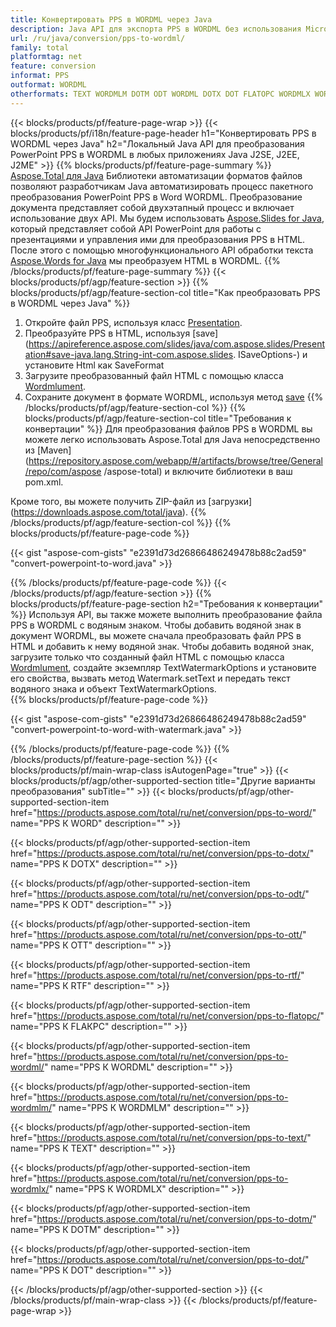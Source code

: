 ```yaml
---
title: Конвертировать PPS в WORDML через Java
description: Java API для экспорта PPS в WORDML без использования Microsoft Word или PowerPoint
url: /ru/java/conversion/pps-to-wordml/
family: total
platformtag: net
feature: conversion
informat: PPS
outformat: WORDML
otherformats: TEXT WORDMLM DOTM ODT WORDML DOTX DOT FLATOPC WORDMLX WORD OTT RTF
---
```

{{< blocks/products/pf/feature-page-wrap >}}
{{< blocks/products/pf/i18n/feature-page-header h1="Конвертировать PPS в WORDML через Java" h2="Локальный Java API для преобразования PowerPoint PPS в WORDML в любых приложениях Java J2SE, J2EE, J2ME" >}}
{{% blocks/products/pf/feature-page-summary %}}
[Aspose.Total для Java](https://products.aspose.com/total/java/) Библиотеки автоматизации форматов файлов позволяют разработчикам Java автоматизировать процесс пакетного преобразования PowerPoint PPS в Word WORDML. Преобразование документа представляет собой двухэтапный процесс и включает использование двух API. Мы будем использовать [Aspose.Slides for Java](https://products.aspose.com/slides/java/), который представляет собой API PowerPoint для работы с презентациями и управления ими для преобразования PPS в HTML. После этого с помощью многофункционального API обработки текста [Aspose.Words for Java](https://products.aspose.com/words/java/) мы преобразуем HTML в WORDML.
{{% /blocks/products/pf/feature-page-summary  %}}
{{< blocks/products/pf/agp/feature-section >}}
{{% blocks/products/pf/agp/feature-section-col title="Как преобразовать PPS в WORDML через Java" %}}
1. Откройте файл PPS, используя класс [Presentation](https://apireference.aspose.com/slides/java/com.aspose.slides/Presentation).
2. Преобразуйте PPS в HTML, используя [save](https://apireference.aspose.com/slides/java/com.aspose.slides/Presentation#save-java.lang.String-int-com.aspose.slides. ISaveOptions-) и установите Html как SaveFormat
3. Загрузите преобразованный файл HTML с помощью класса [Wordmlument](https://apireference.aspose.com/words/java/com.aspose.words/Wordmlument).
4. Сохраните документ в формате WORDML, используя метод [save](https://apireference.aspose.com/words/java/com.aspose.words/Wordmlument#save(java.lang.String,int))
{{% /blocks/products/pf/agp/feature-section-col %}}
{{% blocks/products/pf/agp/feature-section-col title="Требования к конвертации" %}}
Для преобразования файлов PPS в WORDML вы можете легко использовать Aspose.Total для Java непосредственно из [Maven] (https://repository.aspose.com/webapp/#/artifacts/browse/tree/General/repo/com/aspose /aspose-total) и включите библиотеки в ваш pom.xml.

Кроме того, вы можете получить ZIP-файл из [загрузки] (https://downloads.aspose.com/total/java).
{{% /blocks/products/pf/agp/feature-section-col %}}
{{% blocks/products/pf/feature-page-code %}}

{{< gist "aspose-com-gists" "e2391d73d26866486249478b88c2ad59" "convert-powerpoint-to-word.java" >}}

{{% /blocks/products/pf/feature-page-code %}}
{{< /blocks/products/pf/agp/feature-section >}}
{{% blocks/products/pf/feature-page-section  h2="Требования к конвертации" %}}
Используя API, вы также можете выполнить преобразование файла PPS в WORDML с водяным знаком. Чтобы добавить водяной знак в документ WORDML, вы можете сначала преобразовать файл PPS в HTML и добавить к нему водяной знак. Чтобы добавить водяной знак, загрузите только что созданный файл HTML с помощью класса [Wordmlument](https://apireference.aspose.com/words/java/com.aspose.words/Wordmlument), создайте экземпляр TextWatermarkOptions и установите его свойства, вызвать метод Watermark.setText и передать текст водяного знака и объект TextWatermarkOptions.  
{{% blocks/products/pf/feature-page-code %}}

{{< gist "aspose-com-gists" "e2391d73d26866486249478b88c2ad59" "convert-powerpoint-to-word-with-watermark.java" >}}
{{% /blocks/products/pf/feature-page-code  %}}
{{% /blocks/products/pf/feature-page-section %}}
{{< blocks/products/pf/main-wrap-class isAutogenPage="true" >}}
{{< blocks/products/pf/agp/other-supported-section title="Другие варианты преобразования" subTitle="" >}}
{{< blocks/products/pf/agp/other-supported-section-item href="https://products.aspose.com/total/ru/net/conversion/pps-to-word/" name="PPS К WORD" description="" >}}

{{< blocks/products/pf/agp/other-supported-section-item href="https://products.aspose.com/total/ru/net/conversion/pps-to-dotx/" name="PPS К DOTX" description="" >}}

{{< blocks/products/pf/agp/other-supported-section-item href="https://products.aspose.com/total/ru/net/conversion/pps-to-odt/" name="PPS К ODT" description="" >}}

{{< blocks/products/pf/agp/other-supported-section-item href="https://products.aspose.com/total/ru/net/conversion/pps-to-ott/" name="PPS К OTT" description="" >}}

{{< blocks/products/pf/agp/other-supported-section-item href="https://products.aspose.com/total/ru/net/conversion/pps-to-rtf/" name="PPS К RTF" description="" >}}

{{< blocks/products/pf/agp/other-supported-section-item href="https://products.aspose.com/total/ru/net/conversion/pps-to-flatopc/" name="PPS К FLAКPC" description="" >}}

{{< blocks/products/pf/agp/other-supported-section-item href="https://products.aspose.com/total/ru/net/conversion/pps-to-wordml/" name="PPS К WORDML" description="" >}}

{{< blocks/products/pf/agp/other-supported-section-item href="https://products.aspose.com/total/ru/net/conversion/pps-to-wordmlm/" name="PPS К WORDMLM" description="" >}}

{{< blocks/products/pf/agp/other-supported-section-item href="https://products.aspose.com/total/ru/net/conversion/pps-to-text/" name="PPS К TEXT" description="" >}}

{{< blocks/products/pf/agp/other-supported-section-item href="https://products.aspose.com/total/ru/net/conversion/pps-to-wordmlx/" name="PPS К WORDMLX" description="" >}}

{{< blocks/products/pf/agp/other-supported-section-item href="https://products.aspose.com/total/ru/net/conversion/pps-to-dotm/" name="PPS К DOTM" description="" >}}

{{< blocks/products/pf/agp/other-supported-section-item href="https://products.aspose.com/total/ru/net/conversion/pps-to-dot/" name="PPS К DOT" description="" >}}


{{< /blocks/products/pf/agp/other-supported-section >}}
{{< /blocks/products/pf/main-wrap-class >}}
{{< /blocks/products/pf/feature-page-wrap >}}